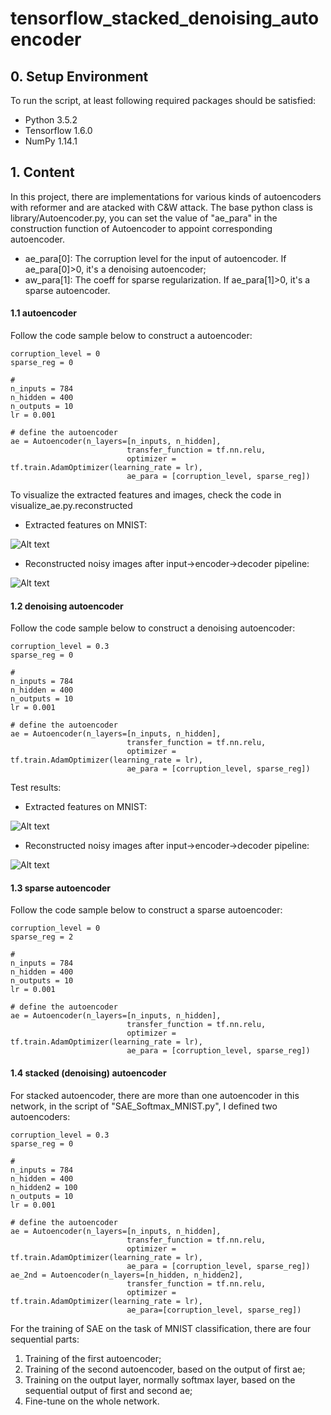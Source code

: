 # tensorflow_stacked_denoising_autoencoder

## 0. Setup Environment
To run the script, at least following required packages should be satisfied:
- Python 3.5.2
- Tensorflow 1.6.0
- NumPy 1.14.1

## 1. Content
In this project, there are implementations for various kinds of autoencoders with reformer and are atacked with C&W attack. The base python class is library/Autoencoder.py, you can set the value of "ae_para" in the construction function of Autoencoder to appoint corresponding autoencoder.

- ae_para[0]: The corruption level for the input of autoencoder. If ae_para[0]>0, it's a denoising autoencoder;
- aw_para[1]: The coeff for sparse regularization. If ae_para[1]>0, it's a sparse autoencoder.
#### 1.1 autoencoder
Follow the code sample below to construct a autoencoder:
```
corruption_level = 0
sparse_reg = 0

#
n_inputs = 784
n_hidden = 400
n_outputs = 10
lr = 0.001

# define the autoencoder
ae = Autoencoder(n_layers=[n_inputs, n_hidden],
                          transfer_function = tf.nn.relu,
                          optimizer = tf.train.AdamOptimizer(learning_rate = lr),
                          ae_para = [corruption_level, sparse_reg])
```
To visualize the extracted features and  images, check the code in visualize_ae.py.reconstructed
- Extracted features on MNIST:

![Alt text](https://github.com/wblgers/tensorflow_stacked_denoising_autoencoder/raw/master/pjt_images/ae_features.png)
- Reconstructed noisy images after input->encoder->decoder pipeline:

![Alt text](https://github.com/wblgers/tensorflow_stacked_denoising_autoencoder/raw/master/pjt_images/recover_image_ae.png)
#### 1.2 denoising autoencoder
Follow the code sample below to construct a denoising autoencoder:
```
corruption_level = 0.3
sparse_reg = 0

#
n_inputs = 784
n_hidden = 400
n_outputs = 10
lr = 0.001

# define the autoencoder
ae = Autoencoder(n_layers=[n_inputs, n_hidden],
                          transfer_function = tf.nn.relu,
                          optimizer = tf.train.AdamOptimizer(learning_rate = lr),
                          ae_para = [corruption_level, sparse_reg])
```

Test results:
- Extracted features on MNIST:

![Alt text](https://github.com/wblgers/tensorflow_stacked_denoising_autoencoder/raw/master/pjt_images/dae_features.png)
- Reconstructed noisy images after input->encoder->decoder pipeline:

![Alt text](https://github.com/wblgers/tensorflow_stacked_denoising_autoencoder/raw/master/pjt_images/recover_image_dae.png)
#### 1.3 sparse autoencoder
Follow the code sample below to construct a sparse autoencoder:
```
corruption_level = 0
sparse_reg = 2

#
n_inputs = 784
n_hidden = 400
n_outputs = 10
lr = 0.001

# define the autoencoder
ae = Autoencoder(n_layers=[n_inputs, n_hidden],
                          transfer_function = tf.nn.relu,
                          optimizer = tf.train.AdamOptimizer(learning_rate = lr),
                          ae_para = [corruption_level, sparse_reg])
```
#### 1.4 stacked (denoising) autoencoder
For stacked autoencoder, there are more than one autoencoder in this network, in the script of "SAE_Softmax_MNIST.py", I defined two autoencoders:
```
corruption_level = 0.3
sparse_reg = 0

#
n_inputs = 784
n_hidden = 400
n_hidden2 = 100
n_outputs = 10
lr = 0.001

# define the autoencoder
ae = Autoencoder(n_layers=[n_inputs, n_hidden],
                          transfer_function = tf.nn.relu,
                          optimizer = tf.train.AdamOptimizer(learning_rate = lr),
                          ae_para = [corruption_level, sparse_reg])
ae_2nd = Autoencoder(n_layers=[n_hidden, n_hidden2],
                          transfer_function = tf.nn.relu,
                          optimizer = tf.train.AdamOptimizer(learning_rate = lr),
                          ae_para=[corruption_level, sparse_reg])
```
For the training of SAE on the task of MNIST classification, there are four sequential parts:
1. Training of the first autoencoder;
2. Training of the second autoencoder, based on the output of first ae;
3. Training on the output layer, normally softmax layer, based on the sequential output of first and second ae;
4. Fine-tune on the whole network.



